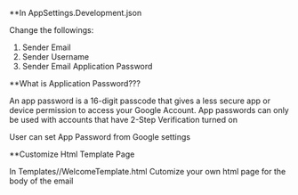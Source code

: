 **In AppSettings.Development.json 

Change the followings:

1. Sender Email
2. Sender Username
3. Sender Email Application Password

**What is Application Password???

An app password is a 16-digit passcode that gives a less secure app or device permission to access your Google Account.
App passwords can only be used with accounts that have 2-Step Verification turned on

User can set App Password from Google settings

**Customize Html Template Page

In Templates//WelcomeTemplate.html
Cutomize your own html page for the body of the email

